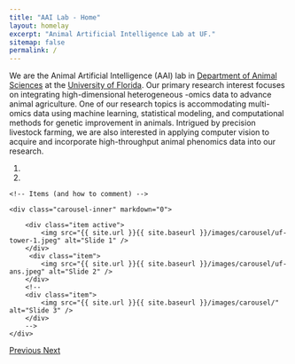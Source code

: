 ```yaml
---
title: "AAI Lab - Home"
layout: homelay
excerpt: "Animal Artificial Intelligence Lab at UF."
sitemap: false
permalink: /
---
```



We are the Animal Artificial Intelligence (AAI) lab in [Department of Animal Sciences](https://animal.ifas.ufl.edu/) at the [University of Florida](https://www.ufl.edu/). Our primary research interest focuses on integrating high-dimensional heterogeneous -omics data to advance animal agriculture. One of our research topics is accommodating multi-omics data using machine learning, statistical modeling, and computational methods for genetic improvement in animals. Intrigued by precision livestock farming, we are also interested in applying computer vision to acquire and incorporate high-throughput animal phenomics data into our research. 

<div markdown="0" id="carousel" class="carousel slide" data-ride="carousel" data-interval="8000" data-pause="hover" >
    <!-- Menu -->
    <ol class="carousel-indicators">
        <li data-target="#carousel" data-slide-to="0" class="active"></li>
        <li data-target="#carousel" data-slide-to="1"></li>
        <!-- <li data-target="#carousel" data-slide-to="2"></li> -->
    </ol>

    <!-- Items (and how to comment) -->
    
    <div class="carousel-inner" markdown="0">

        <div class="item active">
            <img src="{{ site.url }}{{ site.baseurl }}/images/carousel/uf-tower-1.jpeg" alt="Slide 1" />
        </div>
         <div class="item">
            <img src="{{ site.url }}{{ site.baseurl }}/images/carousel/uf-ans.jpeg" alt="Slide 2" />
        </div>
        <!-- 
        <div class="item">
            <img src="{{ site.url }}{{ site.baseurl }}/images/carousel/" alt="Slide 3" />
        </div>
        -->
    </div>
    
  <a class="left carousel-control" href="#carousel" role="button" data-slide="prev">
    <span class="glyphicon glyphicon-chevron-left" aria-hidden="true"></span>
    <span class="sr-only">Previous</span>
  </a>
  <a class="right carousel-control" href="#carousel" role="button" data-slide="next">
    <span class="glyphicon glyphicon-chevron-right" aria-hidden="true"></span>
    <span class="sr-only">Next</span>
  </a>
</div>

<!-- 
<p style="text-align:center">
<a class="twitter-timeline" data-width="500" data-height="500" data-theme="light" href="https://twitter.com/nds_vu?ref_src=twsrc%5Etfw">Tweets by nds_vu</a> <script async src="https://platform.twitter.com/widgets.js" charset="utf-8"></script>
</p>
-->
<!--
We are grateful for funding from the [Institute of Food and Agricultural Sciences (IFAS)](https://ifas.ufl.edu/), [Department of Animal Sciences](https://animal.ifas.ufl.edu/) at the [University of Florida](https://www.ufl.edu/).
-->
<!--
<figure class="fourth">
  
  <img src="{{ site.url }}{{ site.baseurl }}/images/uf-logo/as.png" style="width: 180px">
  <img src="{{ site.url }}{{ site.baseurl }}/images/uf-logo/uf-ifas.png" style="width: 180px">
  <img src="{{ site.url }}{{ site.baseurl }}/images/uf-logo/uf.png" style="width: 210px">
</figure>
-->
